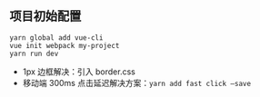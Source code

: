 ## 项目初始配置

```
yarn global add vue-cli
vue init webpack my-project
yarn run dev
```

- 1px 边框解决：引入 border.css
- 移动端 300ms 点击延迟解决方案：`yarn add fast click —save`
